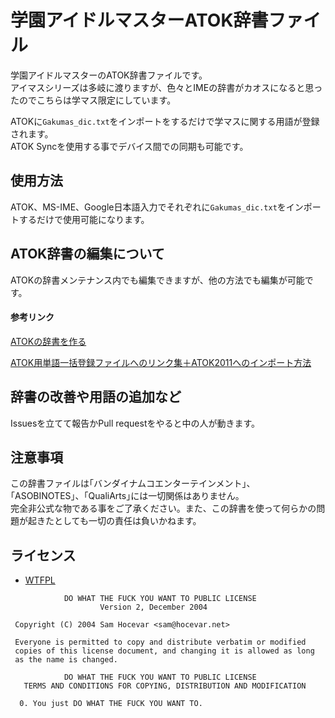 # 学園アイドルマスターATOK辞書ファイル
学園アイドルマスターのATOK辞書ファイルです。<br>
アイマスシリーズは多岐に渡りますが、色々とIMEの辞書がカオスになると思ったのでこちらは学マス限定にしています。

ATOKに`Gakumas_dic.txt`をインポートをするだけで学マスに関する用語が登録されます。<br>
ATOK Syncを使用する事でデバイス間での同期も可能です。

## 使用方法
ATOK、MS-IME、Google日本語入力でそれぞれに`Gakumas_dic.txt`をインポートするだけで使用可能になります。

## ATOK辞書の編集について
ATOKの辞書メンテナンス内でも編集できますが、他の方法でも編集が可能です。
#### 参考リンク
[ATOKの辞書を作る](http://hokoxjouhou.blog105.fc2.com/blog-entry-28.html)

[ATOK用単語一括登録ファイルへのリンク集＋ATOK2011へのインポート方法](https://www.lifehacker.jp/article/110909atokwords/)

## 辞書の改善や用語の追加など
Issuesを立てて報告かPull requestをやると中の人が動きます。

## 注意事項
この辞書ファイルは｢バンダイナムコエンターテインメント｣、｢ASOBINOTES｣、｢QualiArts｣には一切関係はありません。<br>
完全非公式な物である事をご了承ください。また、この辞書を使って何らかの問題が起きたとしても一切の責任は負いかねます。

## ライセンス
- [WTFPL](http://www.wtfpl.net/)

```
            DO WHAT THE FUCK YOU WANT TO PUBLIC LICENSE
                    Version 2, December 2004

 Copyright (C) 2004 Sam Hocevar <sam@hocevar.net>

 Everyone is permitted to copy and distribute verbatim or modified
 copies of this license document, and changing it is allowed as long
 as the name is changed.

            DO WHAT THE FUCK YOU WANT TO PUBLIC LICENSE
   TERMS AND CONDITIONS FOR COPYING, DISTRIBUTION AND MODIFICATION

  0. You just DO WHAT THE FUCK YOU WANT TO.
```

